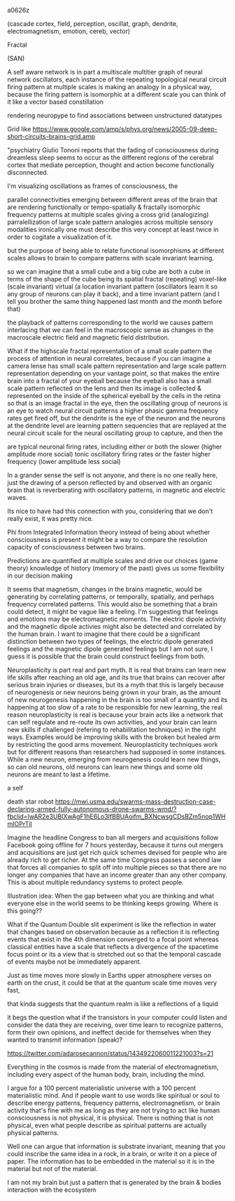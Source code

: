 a0626z

(cascade cortex, field, perception, oscillat, graph, dendrite, electromagnetism, emotion, cereb, vector)

Fractal

(SAN)

A self aware network is in part a multiscale multitier graph of neural network oscillators, each instance of the repeating topological neural circuit firing pattern at multiple scales is making an analogy in a physical way, because the firing pattern is isomorphic at a different scale you can think of it like a vector based constillation

rendering
neuropype to find associations between unstructured datatypes

Grid like
https://www.google.com/amp/s/phys.org/news/2005-09-deep-short-circuits-brains-grid.amp

"psychiatry Giulio Tononi reports that the fading of consciousness during dreamless sleep seems to occur as the different regions of the cerebral cortex that mediate perception, thought and action become functionally disconnected.

I'm visualizing oscillations as frames of consciousness, the 

parallel connectivities emerging between different areas of the brain that are rendering functionally or tempo-spatially & fractally isomorphic frequency patterns at multiple scales giving a cross grid (analogizing) parralellization of large scale pattern analogies across multiple sensory modalities ironically one must describe this very concept at least twice in order to cogitate a visualization of it.

but the purpose of being able to relate functional isomorphisms at different scales allows to brain to compare patterns with scale invariant learning.

so we can imagine that a small cube and a big cube are both a cube in terms of the shape of the cube being its spatial fractal (repeating) voxel-like (scale invariant) virtual (a location invariant pattern (oscillators learn it so any group of neurons can play it back), and a time invariant pattern (and I tell you brother the same thing happened last month and the month before that)

the playback of patterns corresponding to the world we causes pattern interlacing that we can feel in the macroscopic sense as changes in the macroscale electric field and magnetic field distribution.

What if the highscale fractal representation of a small scale pattern the process of attention in neural correlates, because if you can imagine a camera lense has small scale pattern representation and large scale pattern representation depending on your vantage point, so that makes the entire brain into a fractal of your eyeball because the eyeball also has a small scale pattern reflected on the lens and then its image is collected & represented on the inside of the spherical eyeball by the cells in the retina so that is an image fractal in the eye, then the oscillating group of neurons is an eye to watch neural circuit patterns a higher phasic gamma frequency rates get fired off, but the dendrite is the eye of the neuron and the neurons at the dendrite level are learning pattern sequencies that are replayed at the neural circuit scale for the neural oscillating group to capture, and then the 

are typical neuronal firing rates, including either or both the slower (higher amplitude more social) tonic oscillatory firing rates or the faster higher frequency (lower amplitude less social)

In a grander sense the self is not anyone, and there is no one really here, just the drawing of a person reflected by and observed with an organic brain that is reverberating with oscillatory patterns, in magnetic and electric waves.

Its nice to have had this connection with you, considering that we don't really exist, it was pretty nice.

Phi from Integrated Information theory instead of being about whether consciousness is present it might be a way to compare the resolution capacity of consciousness between two brains.

Predictions are quantified at multiple scales and drive our choices (game theory)
knowledge of history (memory of the past) gives us some flexibility in our decision making

It seems that magnetism, changes in the brains magnetic, would be generating by correlating patterns, or temporally, spatially, and perhaps frequency correlated patterns. This would also be something that a brain could detect, it might be vague like a feeling. I'm suggesting that feelings and emotions may be electromagnetic moments. The electric dipole activity and the magnetic dipole activies might also be detected and correlated by the human brain. I want to imagine that there could be a significant distinction between two types of feelings, the electric dipole generated feelings and the magnetic dipole generated feelings but I am not sure, I guess it is possible that the brain could construct feelings from both.

Neuroplasticity is part real and part myth. It is real that brains can learn new life skills after reaching an old age, and its true that brains can recover after serious brain injuries or diseases, but its a myth that this is largely because of neurogenesis or new neurons being grown in your brain, as the amount of new neurogenesis happening in the brain is too small of a quantity and its happening at too slow of a rate to be responsible for new learning, the real reason neuroplasticity is real is because your brain acts like a network that can self regulate and re-route its own activities, and your brain can learn new skills if challenged (refering to rehabilitation techniques) in the right ways. Examples would be improving skills with the broken but healed arm by restricting the good arms movement.  Neuroplasticity techniques work but for different reasons than researchers had supposed in some instances. While a new neuron, emerging from neurogenesis could learn new things, so can old neurons, old neurons can learn new things and some old neurons are meant to last a lifetime.

a self

death star robot
https://mwi.usma.edu/swarms-mass-destruction-case-declaring-armed-fully-autonomous-drone-swarms-wmd/?fbclid=IwAR2e3UBIXwAgF1hE6Lo3IfBBUAoifm_BXNcwsgCDsBZm5nop1WHmIOPrTjI

Imagine the headline Congress to ban all mergers and acquisitions follow Facebook going offline for 7 hours yesterday, because it turns out mergers and acquisitions are just get rich quick schemes devised for people who are already rich to get richer. At the same time Congress passes a second law that forces all companies to split off into multiple pieces so that there are no longer any companies that have an income greater than any other company. This is about multiple redundancy systems to protect people.

Illustration idea: When the gap between what you are thinking and what everyone else in the world seems to be thinking keeps growing. Where is this going??

What if the Quantum Double slit experiment is like the reflection in water that changes based on observation because as a reflection it is reflecting events that exist in the 4th dimension converged to a focal point whereas classical entities have a scale that reflects a divergence of the spacetime focus point or its a view that is stretched out so that the temporal cascade of events maybe not be immediately apparent.

Just as time moves more slowly in Earths upper atmosphere verses on earth on the crust, it could be that at the quantum scale time moves very fast, 

that kinda suggests that the quantum realm is like a reflections of a liquid

it begs the question 
what if the transistors in your computer could listen and consider the data they are receiving, over time learn to recognize patterns, form their own opinions, and ineffect decide for themselves when they wanted to transmit information (speak)?

https://twitter.com/adarosecannon/status/1434922060011221003?s=21

Everything in the cosmos is made from the material of electromagnetism, including every aspect of the human body, brain, including the mind.

I argue for a 100 percent materialistic universe with a 100 percent materialistic mind. And if people want to use words like spiritual or soul to describe energy patterns, frequency patterns, electromagnetism, or brain activity that's fine with me as long as they are not trying to act like human consciousness is not physical, it is physical. There is nothing that is not physical, even what people describe as spiritual patterns are actually physical patterns.

Well one can argue that information is substrate invariant, meaning that you could inscribe the same idea in a rock, in a brain, or write it on a piece of paper. The information has to be embedded in the material so it is in the material but not of the material.

I am not my brain but just a pattern that is generated by the brain & bodies interaction with the ecosystem

